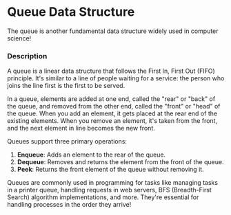 # Queue Data Structure

The queue is another fundamental data structure widely used in computer science!

### Description

A queue is a linear data structure that follows the First In, First Out 
(FIFO) principle. It's similar to a line of people waiting for a service: the 
person who joins the line first is the first to be served.

In a queue, elements are added at one end, called the "rear" or "back" of 
the queue, and removed from the other end, called the "front" or "head" of 
the queue. When you add an element, it gets placed at the rear end of the 
existing elements. When you remove an element, it's taken from the front, 
and the next element in line becomes the new front.

Queues support three primary operations:

1. **Enqueue**: Adds an element to the rear of the queue.
2. **Dequeue**: Removes and returns the element from the front of the queue.
3. **Peek**: Returns the front element of the queue without removing it.

Queues are commonly used in programming for tasks like managing tasks in 
a printer queue, handling requests in web servers, BFS (Breadth-First Search) 
algorithm implementations, and more. They're essential for handling processes 
in the order they arrive!
